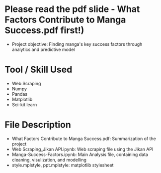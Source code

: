 # Please read the pdf slide - What Factors Contribute to Manga Success.pdf first!) 
* Project objective: Finding manga's key success factors through analytics and predictive model

# Tool / Skill Used
* Web Scraping
* Numpy
* Pandas
* Matplotlib
* Sci-kit learn

# File Description
* What Factors Contribute to Manga Success.pdf: Summarization of the project
* Web Scraping_Jikan API.ipynb: Web scraping file using the Jikan API
* Manga-Success-Factors.ipynb: Main Analysis file, containing data cleaning, visulization, and modelling
* style.mplstyle, ppt.mplstyle: matplotlib stylesheet
